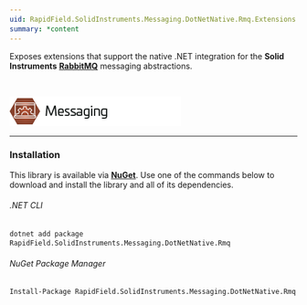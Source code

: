 ```yaml
---
uid: RapidField.SolidInstruments.Messaging.DotNetNative.Rmq.Extensions
summary: *content
---
```


<!--
Copyright (c) RapidField LLC. Licensed under the MIT License. See LICENSE.txt in the project root for license information.
-->

Exposes extensions that support the native .NET integration for the **Solid Instruments** [**RabbitMQ**](https://www.rabbitmq.com/) messaging abstractions.

<br />

![Messaging label](../images/Label.Messaging.300w.png)
- - -

### Installation

This library is available via [**NuGet**](https://docs.microsoft.com/en-us/nuget/quickstart/install-and-use-a-package-in-visual-studio). Use one of the commands below to download and install the library and all of its dependencies.

###### .NET CLI

```shell
dotnet add package RapidField.SolidInstruments.Messaging.DotNetNative.Rmq
```

###### NuGet Package Manager

```shell
Install-Package RapidField.SolidInstruments.Messaging.DotNetNative.Rmq
```